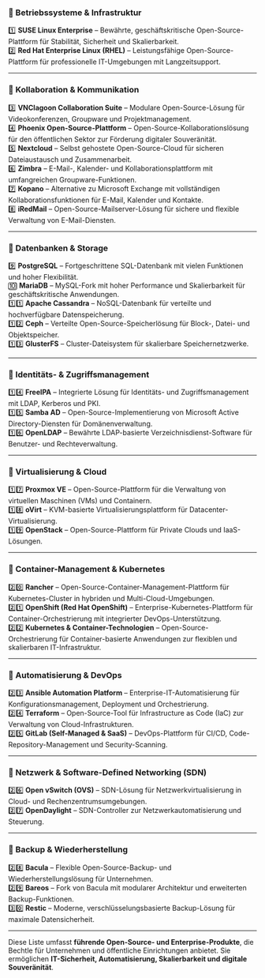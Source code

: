 ### **🔹 Betriebssysteme & Infrastruktur**  
1️⃣ **SUSE Linux Enterprise** – Bewährte, geschäftskritische Open-Source-Plattform für Stabilität, Sicherheit und Skalierbarkeit.  
2️⃣ **Red Hat Enterprise Linux (RHEL)** – Leistungsfähige Open-Source-Plattform für professionelle IT-Umgebungen mit Langzeitsupport.  

---

### **🔹 Kollaboration & Kommunikation**  
3️⃣ **VNClagoon Collaboration Suite** – Modulare Open-Source-Lösung für Videokonferenzen, Groupware und Projektmanagement.  
4️⃣ **Phoenix Open-Source-Plattform** – Open-Source-Kollaborationslösung für den öffentlichen Sektor zur Förderung digitaler Souveränität.  
5️⃣ **Nextcloud** – Selbst gehostete Open-Source-Cloud für sicheren Dateiaustausch und Zusammenarbeit.  
6️⃣ **Zimbra** – E-Mail-, Kalender- und Kollaborationsplattform mit umfangreichen Groupware-Funktionen.  
7️⃣ **Kopano** – Alternative zu Microsoft Exchange mit vollständigen Kollaborationsfunktionen für E-Mail, Kalender und Kontakte.  
8️⃣ **iRedMail** – Open-Source-Mailserver-Lösung für sichere und flexible Verwaltung von E-Mail-Diensten.  

---

### **🔹 Datenbanken & Storage**  
9️⃣ **PostgreSQL** – Fortgeschrittene SQL-Datenbank mit vielen Funktionen und hoher Flexibilität.  
🔟 **MariaDB** – MySQL-Fork mit hoher Performance und Skalierbarkeit für geschäftskritische Anwendungen.  
1️⃣1️⃣ **Apache Cassandra** – NoSQL-Datenbank für verteilte und hochverfügbare Datenspeicherung.  
1️⃣2️⃣ **Ceph** – Verteilte Open-Source-Speicherlösung für Block-, Datei- und Objektspeicher.  
1️⃣3️⃣ **GlusterFS** – Cluster-Dateisystem für skalierbare Speichernetzwerke.  

---

### **🔹 Identitäts- & Zugriffsmanagement**  
1️⃣4️⃣ **FreeIPA** – Integrierte Lösung für Identitäts- und Zugriffsmanagement mit LDAP, Kerberos und PKI.  
1️⃣5️⃣ **Samba AD** – Open-Source-Implementierung von Microsoft Active Directory-Diensten für Domänenverwaltung.  
1️⃣6️⃣ **OpenLDAP** – Bewährte LDAP-basierte Verzeichnisdienst-Software für Benutzer- und Rechteverwaltung.  

---

### **🔹 Virtualisierung & Cloud**  
1️⃣7️⃣ **Proxmox VE** – Open-Source-Plattform für die Verwaltung von virtuellen Maschinen (VMs) und Containern.  
1️⃣8️⃣ **oVirt** – KVM-basierte Virtualisierungsplattform für Datacenter-Virtualisierung.  
1️⃣9️⃣ **OpenStack** – Open-Source-Plattform für Private Clouds und IaaS-Lösungen.  

---

### **🔹 Container-Management & Kubernetes**  
2️⃣0️⃣ **Rancher** – Open-Source-Container-Management-Plattform für Kubernetes-Cluster in hybriden und Multi-Cloud-Umgebungen.  
2️⃣1️⃣ **OpenShift (Red Hat OpenShift)** – Enterprise-Kubernetes-Plattform für Container-Orchestrierung mit integrierter DevOps-Unterstützung.  
2️⃣2️⃣ **Kubernetes & Container-Technologien** – Open-Source-Orchestrierung für Container-basierte Anwendungen zur flexiblen und skalierbaren IT-Infrastruktur.  

---

### **🔹 Automatisierung & DevOps**  
2️⃣3️⃣ **Ansible Automation Platform** – Enterprise-IT-Automatisierung für Konfigurationsmanagement, Deployment und Orchestrierung.  
2️⃣4️⃣ **Terraform** – Open-Source-Tool für Infrastructure as Code (IaC) zur Verwaltung von Cloud-Infrastrukturen.  
2️⃣5️⃣ **GitLab (Self-Managed & SaaS)** – DevOps-Plattform für CI/CD, Code-Repository-Management und Security-Scanning.  

---

### **🔹 Netzwerk & Software-Defined Networking (SDN)**  
2️⃣6️⃣ **Open vSwitch (OVS)** – SDN-Lösung für Netzwerkvirtualisierung in Cloud- und Rechenzentrumsumgebungen.  
2️⃣7️⃣ **OpenDaylight** – SDN-Controller zur Netzwerkautomatisierung und Steuerung.  

---

### **🔹 Backup & Wiederherstellung**  
2️⃣8️⃣ **Bacula** – Flexible Open-Source-Backup- und Wiederherstellungslösung für Unternehmen.  
2️⃣9️⃣ **Bareos** – Fork von Bacula mit modularer Architektur und erweiterten Backup-Funktionen.  
3️⃣0️⃣ **Restic** – Moderne, verschlüsselungsbasierte Backup-Lösung für maximale Datensicherheit.  

---

Diese Liste umfasst **führende Open-Source- und Enterprise-Produkte**, die Bechtle für Unternehmen und öffentliche Einrichtungen anbietet. Sie ermöglichen **IT-Sicherheit, Automatisierung, Skalierbarkeit und digitale Souveränität**.


